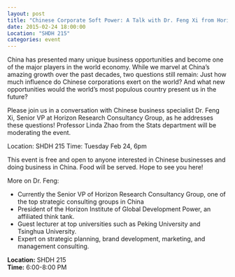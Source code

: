 ```yaml
---
layout: post
title: "Chinese Corporate Soft Power: A Talk with Dr. Feng Xi from Horizon Research Consultancy Group"
date: 2015-02-24 18:00:00
Location: "SHDH 215"
categories: event
---
```

China has presented many unique business opportunities and become one of the major players in the world economy. While we marvel at China’s amazing growth over the past decades, two questions still remain: Just how much influence do Chinese corporations exert on the world? And what new opportunities would the world’s most populous country present us in the future? 

Please join us in a conversation with Chinese business specialist Dr. Feng Xi, Senior VP at Horizon Research Consultancy Group, as he addresses these questions! Professor Linda Zhao from the Stats department will be moderating the event. 

Location: SHDH 215
Time: Tuesday Feb 24, 6pm

This event is free and open to anyone interested in Chinese businesses and doing business in China. Food will be served. Hope to see you here!

More on Dr. Feng:
- Currently the Senior VP of Horizon Research Consultancy Group, one of the top strategic consulting groups in China
- President of the Horizon Institute of Global Development Power, an affiliated think tank.
- Guest lecturer at top universities such as Peking University and Tsinghua University.
- Expert on strategic planning, brand development, marketing, and management consulting.

**Location:** SHDH 215 <br />
**Time:** 6:00-8:00 PM
